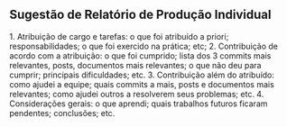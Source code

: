 ## Sugestão de Relatório de Produção Individual

1.⁠ ⁠Atribuição de cargo e tarefas: o que foi atribuído a priori; responsabilidades; o que foi exercido na prática; etc;
2.⁠ ⁠⁠Contribuição de acordo com a atribuição: o que foi cumprido; lista dos 3 commits mais relevantes, posts, documentos mais relevantes; o que não deu para cumprir; principais dificuldades; etc.
3.⁠ ⁠⁠Contribuição além do atribuído: como ajudei a equipe; quais commits a mais, posts e documentos mais relevantes; como ajudei outros a resolverem seus problemas; etc.
4.⁠ ⁠⁠Considerações gerais: o que aprendi; quais trabalhos futuros ficaram pendentes; conclusões; etc.
